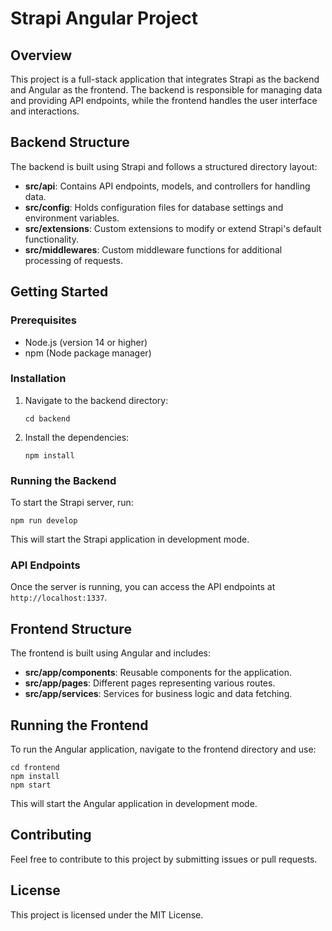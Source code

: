 # Strapi Angular Project

## Overview
This project is a full-stack application that integrates Strapi as the backend and Angular as the frontend. The backend is responsible for managing data and providing API endpoints, while the frontend handles the user interface and interactions.

## Backend Structure
The backend is built using Strapi and follows a structured directory layout:

- **src/api**: Contains API endpoints, models, and controllers for handling data.
- **src/config**: Holds configuration files for database settings and environment variables.
- **src/extensions**: Custom extensions to modify or extend Strapi's default functionality.
- **src/middlewares**: Custom middleware functions for additional processing of requests.

## Getting Started

### Prerequisites
- Node.js (version 14 or higher)
- npm (Node package manager)

### Installation
1. Navigate to the backend directory:
   ```
   cd backend
   ```

2. Install the dependencies:
   ```
   npm install
   ```

### Running the Backend
To start the Strapi server, run:
```
npm run develop
```
This will start the Strapi application in development mode.

### API Endpoints
Once the server is running, you can access the API endpoints at `http://localhost:1337`.

## Frontend Structure
The frontend is built using Angular and includes:

- **src/app/components**: Reusable components for the application.
- **src/app/pages**: Different pages representing various routes.
- **src/app/services**: Services for business logic and data fetching.

## Running the Frontend
To run the Angular application, navigate to the frontend directory and use:
```
cd frontend
npm install
npm start
```
This will start the Angular application in development mode.

## Contributing
Feel free to contribute to this project by submitting issues or pull requests.

## License
This project is licensed under the MIT License.